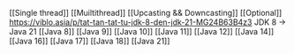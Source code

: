 [[Single thread]]
[[Muiltithread]]
[[Upcasting && Downcasting]]
[[Optional]]
https://viblo.asia/p/tat-tan-tat-tu-jdk-8-den-jdk-21-MG24B63B4z3 JDK 8 -> Java 21
[[Java 8]]
[[Java 9]]
[[Java 10]]
[[Java 11]]
[[Java 12]]
[[Java 14]]
[[Java 16]]
[[Java 17]]
[[Java 18]]
[[Java 21]]